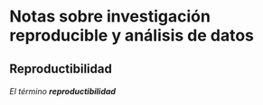 # Notas sobre investigación reproducible y análisis de datos
## Reproductibilidad 

###### El término **reproductibilidad** 
